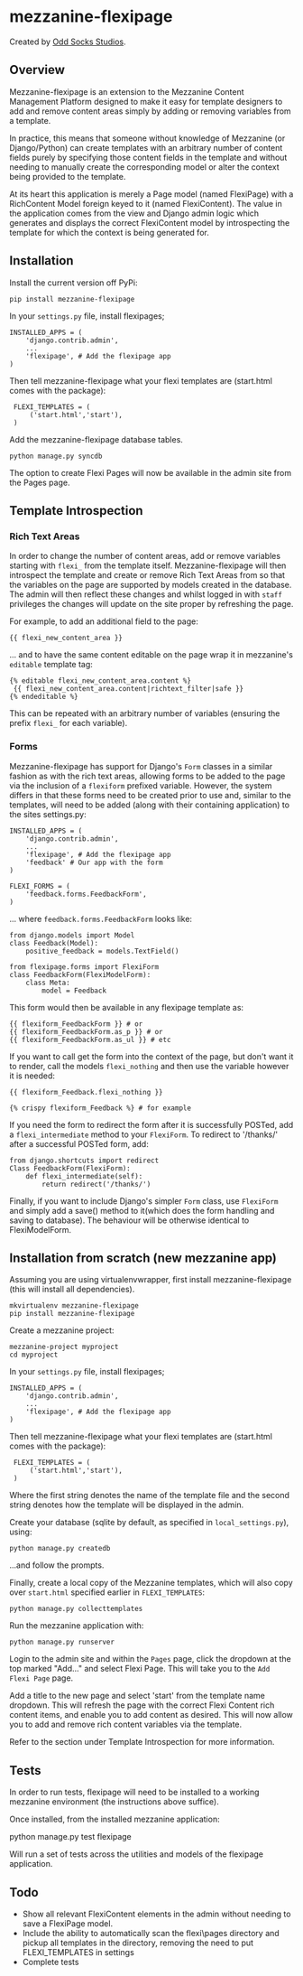 # mezzanine-flexipage

Created by [Odd Socks Studios](http://oddsocksstudios.com.au).

## Overview
Mezzanine-flexipage is an extension to the Mezzanine Content Management Platform designed to make it easy for template designers to add and remove content areas simply by adding or removing variables from a template.

In practice, this means that someone without knowledge of Mezzanine (or Django/Python) can create templates with an arbitrary number of content fields purely by specifying those content fields in the template and without needing to manually create the corresponding model or alter the context being provided to the template.

At its heart this application is merely a Page model (named FlexiPage) with a RichContent Model foreign keyed to it (named FlexiContent). The value in the application comes from the view and Django admin logic which generates and displays the correct FlexiContent model by introspecting the template for which the context is being generated for.

## Installation

Install the current version off PyPi:

    pip install mezzanine-flexipage

In your ``settings.py`` file, install flexipages;

    INSTALLED_APPS = (
        'django.contrib.admin',
        ...
        'flexipage', # Add the flexipage app
    )

Then tell mezzanine-flexipage what your flexi templates are (start.html comes with the package):     

     FLEXI_TEMPLATES = (
         ('start.html','start'),
     )

Add the mezzanine-flexipage database tables.

    python manage.py syncdb

The option to create Flexi Pages will now be available in the admin site from the Pages page.

## Template Introspection
### Rich Text Areas
In order to change the number of content areas, add or remove variables starting with ``flexi_`` from the template itself. Mezzanine-flexipage will then introspect the template and create or remove Rich Text Areas from so that the variables on the page are supported by models created in the database.  The admin will then reflect these changes and whilst logged in with ``staff`` privileges the changes will update on the site proper by refreshing the page.

For example, to add an additional field to the page:

    {{ flexi_new_content_area }}

... and to have the same content editable on the page wrap it in mezzanine's ``editable`` template tag:

    {% editable flexi_new_content_area.content %}
     {{ flexi_new_content_area.content|richtext_filter|safe }}
    {% endeditable %}

This can be repeated with an arbitrary number of variables (ensuring the prefix ``flexi_`` for each variable).
### Forms
Mezzanine-flexipage has support for Django's ``Form`` classes in a similar fashion as with the rich text areas, allowing forms to be added to the page via the inclusion of a ``flexiform`` prefixed variable. However, the system differs in that these forms need to be created prior to use and, similar to the templates, will need to be added (along with their containing application) to the sites settings.py:

    INSTALLED_APPS = (
        'django.contrib.admin',
        ...
        'flexipage', # Add the flexipage app
        'feedback' # Our app with the form
    )
    
    FLEXI_FORMS = (
        'feedback.forms.FeedbackForm',
    )

... where `feedback.forms.FeedbackForm` looks like:

    from django.models import Model
    class Feedback(Model):
        positive_feedback = models.TextField()

    from flexipage.forms import FlexiForm
    class FeedbackForm(FlexiModelForm):
        class Meta:
            model = Feedback
            
This form would then be available in any flexipage template as:

    {{ flexiform_FeedbackForm }} # or
    {{ flexiform_FeedbackForm.as_p }} # or
    {{ flexiform_FeedbackForm.as_ul }} # etc

If you want to call get the form into the context of the page, but don't want it to render, call the models `flexi_nothing` and then use the variable however it is needed:

    {{ flexiform_Feedback.flexi_nothing }}
    
    {% crispy flexiform_Feedback %} # for example

If you need the form to redirect the form after it is successfully POSTed, add a ``flexi_intermediate`` method to your ``FlexiForm``. To redirect to '/thanks/' after a successful POSTed form, add:

    from django.shortcuts import redirect
    Class FeedbackForm(FlexiForm):
        def flexi_intermediate(self):
            return redirect('/thanks/')

Finally, if you want to include Django's simpler ``Form`` class, use ``FlexiForm`` and simply add a save() method to it(which does the form handling and saving to database). The behaviour will be otherwise identical to FlexiModelForm.

## Installation from scratch (new mezzanine app)

Assuming you are using virtualenvwrapper, first install mezzanine-flexipage (this will install all dependencies).

    mkvirtualenv mezzanine-flexipage
    pip install mezzanine-flexipage
    
Create a mezzanine project:

    mezzanine-project myproject
    cd myproject


In your ``settings.py`` file, install flexipages;

    INSTALLED_APPS = (
        'django.contrib.admin',
        ...
        'flexipage', # Add the flexipage app
    )

Then tell mezzanine-flexipage what your flexi templates are (start.html comes with the package):     

     FLEXI_TEMPLATES = (
         ('start.html','start'),
     )
    
Where the first string denotes the name of the template file and the second string denotes how the template will be displayed in the admin. 
    
Create your database (sqlite by default, as specified in ``local_settings.py``), using:

    python manage.py createdb

...and follow the prompts.

Finally, create a local copy of the Mezzanine templates, which will also copy over ``start.html`` specified earlier in ``FLEXI_TEMPLATES``:

    python manage.py collecttemplates

Run the mezzanine application with: 

    python manage.py runserver

Login to the admin site and within the ``Pages`` page, click the dropdown at the top marked "Add..." and select Flexi Page. This will take you to the ``Add Flexi Page`` page.

Add a title to the new page and select 'start' from the template name dropdown. This will refresh the page with the correct Flexi Content rich content items, and enable you to add content as desired. This will now allow you to add and remove rich content variables via the template.

Refer to the section under Template Introspection for more information.

 
## Tests
In order to run tests, flexipage will need to be installed to a working mezzanine environment (the instructions above suffice).

Once installed, from the installed mezzanine application: 

   python manage.py test flexipage

Will run a set of tests across the utilities and models of the flexipage application.

## Todo
* Show all relevant FlexiContent elements in the admin without needing to save a FlexiPage model.
* Include the ability to automatically scan the flexi\pages directory and pickup all templates in the directory, removing the need to put FLEXI\_TEMPLATES in settings
* Complete tests


